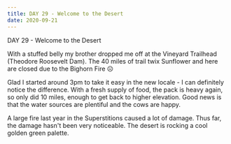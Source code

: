 ```yaml
---
title: DAY 29 - Welcome to the Desert
date: 2020-09-21
---
```

DAY 29 - Welcome to the Desert

With a stuffed belly my brother dropped me off at the Vineyard Trailhead (Theodore Roosevelt Dam). The 40 miles of trail twix Sunflower and here are closed due to the Bighorn Fire ☹️

Glad I started around 3pm to take it easy in the new locale - I can definitely notice the difference. With a fresh supply of food, the pack is heavy again, so only did 10 miles, enough to get back to higher elevation. Good news is that the water sources are plentiful and the cows are happy.

A large fire last year in the Superstitions caused a lot of damage. Thus far, the damage hasn't been very noticeable. The desert is rocking a cool golden green palette.